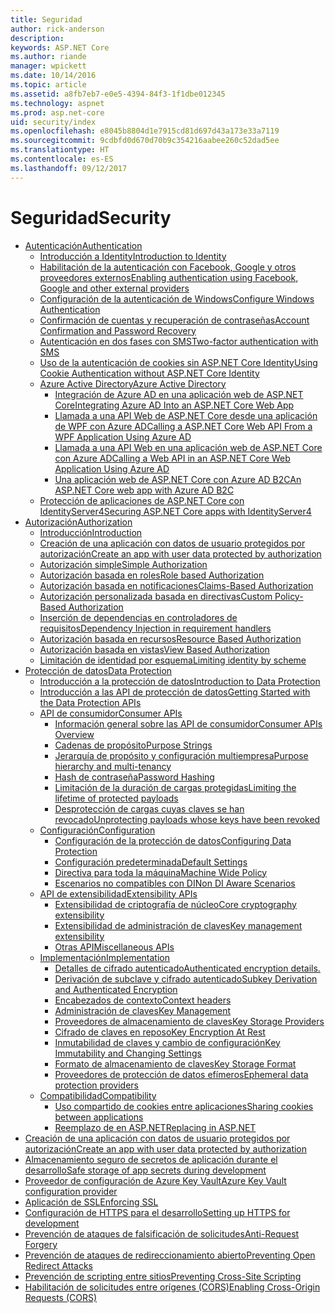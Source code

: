 ```yaml
---
title: Seguridad
author: rick-anderson
description: 
keywords: ASP.NET Core
ms.author: riande
manager: wpickett
ms.date: 10/14/2016
ms.topic: article
ms.assetid: a8fb7eb7-e0e5-4394-84f3-1f1dbe012345
ms.technology: aspnet
ms.prod: asp.net-core
uid: security/index
ms.openlocfilehash: e8045b8804d1e7915cd81d697d43a173e33a7119
ms.sourcegitcommit: 9cdbfd0d670d70b9c354216aabee260c52dad5ee
ms.translationtype: HT
ms.contentlocale: es-ES
ms.lasthandoff: 09/12/2017
---
```

# <a name="security"></a><span data-ttu-id="29f85-103">Seguridad</span><span class="sxs-lookup"><span data-stu-id="29f85-103">Security</span></span>

*   [<span data-ttu-id="29f85-104">Autenticación</span><span class="sxs-lookup"><span data-stu-id="29f85-104">Authentication</span></span>](authentication/index.md)
    *   [<span data-ttu-id="29f85-105">Introducción a Identity</span><span class="sxs-lookup"><span data-stu-id="29f85-105">Introduction to Identity</span></span>](authentication/identity.md)
    *   [<span data-ttu-id="29f85-106">Habilitación de la autenticación con Facebook, Google y otros proveedores externos</span><span class="sxs-lookup"><span data-stu-id="29f85-106">Enabling authentication using Facebook, Google and other external providers</span></span>](authentication/social/index.md)
    * [<span data-ttu-id="29f85-107">Configuración de la autenticación de Windows</span><span class="sxs-lookup"><span data-stu-id="29f85-107">Configure Windows Authentication</span></span>](authentication/windowsauth.md)
    *   [<span data-ttu-id="29f85-108">Confirmación de cuentas y recuperación de contraseñas</span><span class="sxs-lookup"><span data-stu-id="29f85-108">Account Confirmation and Password Recovery</span></span>](authentication/accconfirm.md)
    *   [<span data-ttu-id="29f85-109">Autenticación en dos fases con SMS</span><span class="sxs-lookup"><span data-stu-id="29f85-109">Two-factor authentication with SMS</span></span>](authentication/2fa.md) 
    *   [<span data-ttu-id="29f85-110">Uso de la autenticación de cookies sin ASP.NET Core Identity</span><span class="sxs-lookup"><span data-stu-id="29f85-110">Using Cookie Authentication without ASP.NET Core Identity</span></span>](authentication/cookie.md)
    *   [<span data-ttu-id="29f85-111">Azure Active Directory</span><span class="sxs-lookup"><span data-stu-id="29f85-111">Azure Active Directory</span></span>](authentication/azure-active-directory/index.md)
        *   [<span data-ttu-id="29f85-112">Integración de Azure AD en una aplicación web de ASP.NET Core</span><span class="sxs-lookup"><span data-stu-id="29f85-112">Integrating Azure AD Into an ASP.NET Core Web App</span></span>](https://azure.microsoft.com/documentation/samples/active-directory-dotnet-webapp-openidconnect-aspnetcore/)
        *   [<span data-ttu-id="29f85-113">Llamada a una API Web de ASP.NET Core desde una aplicación de WPF con Azure AD</span><span class="sxs-lookup"><span data-stu-id="29f85-113">Calling a ASP.NET Core Web API From a WPF Application Using Azure AD</span></span>](https://azure.microsoft.com/documentation/samples/active-directory-dotnet-native-aspnetcore/)
        *   [<span data-ttu-id="29f85-114">Llamada a una API Web en una aplicación web de ASP.NET Core con Azure AD</span><span class="sxs-lookup"><span data-stu-id="29f85-114">Calling a Web API in an ASP.NET Core Web Application Using Azure AD</span></span>](https://azure.microsoft.com/documentation/samples/active-directory-dotnet-webapp-webapi-openidconnect-aspnetcore/)
        *   [<span data-ttu-id="29f85-115">Una aplicación web de ASP.NET Core con Azure AD B2C</span><span class="sxs-lookup"><span data-stu-id="29f85-115">An ASP.NET Core web app with Azure AD B2C</span></span>](https://azure.microsoft.com/resources/samples/active-directory-b2c-dotnetcore-webapp/)
    *   [<span data-ttu-id="29f85-116">Protección de aplicaciones de ASP.NET Core con IdentityServer4</span><span class="sxs-lookup"><span data-stu-id="29f85-116">Securing ASP.NET Core apps with IdentityServer4</span></span>](https://identityserver4.readthedocs.io)
*   [<span data-ttu-id="29f85-117">Autorización</span><span class="sxs-lookup"><span data-stu-id="29f85-117">Authorization</span></span>](authorization/index.md)
    *   [<span data-ttu-id="29f85-118">Introducción</span><span class="sxs-lookup"><span data-stu-id="29f85-118">Introduction</span></span>](authorization/introduction.md)
    *   [<span data-ttu-id="29f85-119">Creación de una aplicación con datos de usuario protegidos por autorización</span><span class="sxs-lookup"><span data-stu-id="29f85-119">Create an app with user data protected by authorization</span></span>](xref:security/authorization/secure-data)
    *   [<span data-ttu-id="29f85-120">Autorización simple</span><span class="sxs-lookup"><span data-stu-id="29f85-120">Simple Authorization</span></span>](authorization/simple.md)
    *   [<span data-ttu-id="29f85-121">Autorización basada en roles</span><span class="sxs-lookup"><span data-stu-id="29f85-121">Role based Authorization</span></span>](authorization/roles.md)
    *   [<span data-ttu-id="29f85-122">Autorización basada en notificaciones</span><span class="sxs-lookup"><span data-stu-id="29f85-122">Claims-Based Authorization</span></span>](authorization/claims.md)
    *   [<span data-ttu-id="29f85-123">Autorización personalizada basada en directivas</span><span class="sxs-lookup"><span data-stu-id="29f85-123">Custom Policy-Based Authorization</span></span>](authorization/policies.md)
    *   [<span data-ttu-id="29f85-124">Inserción de dependencias en controladores de requisitos</span><span class="sxs-lookup"><span data-stu-id="29f85-124">Dependency Injection in requirement handlers</span></span>](authorization/dependencyinjection.md)
    *   [<span data-ttu-id="29f85-125">Autorización basada en recursos</span><span class="sxs-lookup"><span data-stu-id="29f85-125">Resource Based Authorization</span></span>](authorization/resourcebased.md)
    *   [<span data-ttu-id="29f85-126">Autorización basada en vistas</span><span class="sxs-lookup"><span data-stu-id="29f85-126">View Based Authorization</span></span>](authorization/views.md)
    *   [<span data-ttu-id="29f85-127">Limitación de identidad por esquema</span><span class="sxs-lookup"><span data-stu-id="29f85-127">Limiting identity by scheme</span></span>](authorization/limitingidentitybyscheme.md)
*   [<span data-ttu-id="29f85-128">Protección de datos</span><span class="sxs-lookup"><span data-stu-id="29f85-128">Data Protection</span></span>](data-protection/index.md)
    *   [<span data-ttu-id="29f85-129">Introducción a la protección de datos</span><span class="sxs-lookup"><span data-stu-id="29f85-129">Introduction to Data Protection</span></span>](data-protection/introduction.md)
    *   [<span data-ttu-id="29f85-130">Introducción a las API de protección de datos</span><span class="sxs-lookup"><span data-stu-id="29f85-130">Getting Started with the Data Protection APIs</span></span>](data-protection/using-data-protection.md)
    *   [<span data-ttu-id="29f85-131">API de consumidor</span><span class="sxs-lookup"><span data-stu-id="29f85-131">Consumer APIs</span></span>](data-protection/consumer-apis/index.md)
        *   [<span data-ttu-id="29f85-132">Información general sobre las API de consumidor</span><span class="sxs-lookup"><span data-stu-id="29f85-132">Consumer APIs Overview</span></span>](data-protection/consumer-apis/overview.md)
        *   [<span data-ttu-id="29f85-133">Cadenas de propósito</span><span class="sxs-lookup"><span data-stu-id="29f85-133">Purpose Strings</span></span>](data-protection/consumer-apis/purpose-strings.md)
        *   [<span data-ttu-id="29f85-134">Jerarquía de propósito y configuración multiempresa</span><span class="sxs-lookup"><span data-stu-id="29f85-134">Purpose hierarchy and multi-tenancy</span></span>](data-protection/consumer-apis/purpose-strings-multitenancy.md)
        *   [<span data-ttu-id="29f85-135">Hash de contraseña</span><span class="sxs-lookup"><span data-stu-id="29f85-135">Password Hashing</span></span>](data-protection/consumer-apis/password-hashing.md)
        *   [<span data-ttu-id="29f85-136">Limitación de la duración de cargas protegidas</span><span class="sxs-lookup"><span data-stu-id="29f85-136">Limiting the lifetime of protected payloads</span></span>](data-protection/consumer-apis/limited-lifetime-payloads.md)
        *   [<span data-ttu-id="29f85-137">Desprotección de cargas cuyas claves se han revocado</span><span class="sxs-lookup"><span data-stu-id="29f85-137">Unprotecting payloads whose keys have been revoked</span></span>](data-protection/consumer-apis/dangerous-unprotect.md)
    *   [<span data-ttu-id="29f85-138">Configuración</span><span class="sxs-lookup"><span data-stu-id="29f85-138">Configuration</span></span>](data-protection/configuration/index.md)
        *   [<span data-ttu-id="29f85-139">Configuración de la protección de datos</span><span class="sxs-lookup"><span data-stu-id="29f85-139">Configuring Data Protection</span></span>](data-protection/configuration/overview.md)
        *   [<span data-ttu-id="29f85-140">Configuración predeterminada</span><span class="sxs-lookup"><span data-stu-id="29f85-140">Default Settings</span></span>](data-protection/configuration/default-settings.md)
        *   [<span data-ttu-id="29f85-141">Directiva para toda la máquina</span><span class="sxs-lookup"><span data-stu-id="29f85-141">Machine Wide Policy</span></span>](data-protection/configuration/machine-wide-policy.md)
        *   [<span data-ttu-id="29f85-142">Escenarios no compatibles con DI</span><span class="sxs-lookup"><span data-stu-id="29f85-142">Non DI Aware Scenarios</span></span>](data-protection/configuration/non-di-scenarios.md)
    *   [<span data-ttu-id="29f85-143">API de extensibilidad</span><span class="sxs-lookup"><span data-stu-id="29f85-143">Extensibility APIs</span></span>](data-protection/extensibility/index.md)
        *   [<span data-ttu-id="29f85-144">Extensibilidad de criptografía de núcleo</span><span class="sxs-lookup"><span data-stu-id="29f85-144">Core cryptography extensibility</span></span>](data-protection/extensibility/core-crypto.md)
        *   [<span data-ttu-id="29f85-145">Extensibilidad de administración de claves</span><span class="sxs-lookup"><span data-stu-id="29f85-145">Key management extensibility</span></span>](data-protection/extensibility/key-management.md)
        *   [<span data-ttu-id="29f85-146">Otras API</span><span class="sxs-lookup"><span data-stu-id="29f85-146">Miscellaneous APIs</span></span>](data-protection/extensibility/misc-apis.md)
    *   [<span data-ttu-id="29f85-147">Implementación</span><span class="sxs-lookup"><span data-stu-id="29f85-147">Implementation</span></span>](data-protection/implementation/index.md)
        *   [<span data-ttu-id="29f85-148">Detalles de cifrado autenticado</span><span class="sxs-lookup"><span data-stu-id="29f85-148">Authenticated encryption details.</span></span>](data-protection/implementation/authenticated-encryption-details.md)
        *   [<span data-ttu-id="29f85-149">Derivación de subclave y cifrado autenticado</span><span class="sxs-lookup"><span data-stu-id="29f85-149">Subkey Derivation and Authenticated Encryption</span></span>](data-protection/implementation/subkeyderivation.md)
        *   [<span data-ttu-id="29f85-150">Encabezados de contexto</span><span class="sxs-lookup"><span data-stu-id="29f85-150">Context headers</span></span>](data-protection/implementation/context-headers.md)
        *   [<span data-ttu-id="29f85-151">Administración de claves</span><span class="sxs-lookup"><span data-stu-id="29f85-151">Key Management</span></span>](data-protection/implementation/key-management.md)
        *   [<span data-ttu-id="29f85-152">Proveedores de almacenamiento de claves</span><span class="sxs-lookup"><span data-stu-id="29f85-152">Key Storage Providers</span></span>](data-protection/implementation/key-storage-providers.md)
        *   [<span data-ttu-id="29f85-153">Cifrado de claves en reposo</span><span class="sxs-lookup"><span data-stu-id="29f85-153">Key Encryption At Rest</span></span>](data-protection/implementation/key-encryption-at-rest.md)
        *   [<span data-ttu-id="29f85-154">Inmutabilidad de claves y cambio de configuración</span><span class="sxs-lookup"><span data-stu-id="29f85-154">Key Immutability and Changing Settings</span></span>](data-protection/implementation/key-immutability.md)
        *   [<span data-ttu-id="29f85-155">Formato de almacenamiento de claves</span><span class="sxs-lookup"><span data-stu-id="29f85-155">Key Storage Format</span></span>](data-protection/implementation/key-storage-format.md)
        *   [<span data-ttu-id="29f85-156">Proveedores de protección de datos efímeros</span><span class="sxs-lookup"><span data-stu-id="29f85-156">Ephemeral data protection providers</span></span>](data-protection/implementation/key-storage-ephemeral.md)
    *   [<span data-ttu-id="29f85-157">Compatibilidad</span><span class="sxs-lookup"><span data-stu-id="29f85-157">Compatibility</span></span>](data-protection/compatibility/index.md)
        *   [<span data-ttu-id="29f85-158">Uso compartido de cookies entre aplicaciones</span><span class="sxs-lookup"><span data-stu-id="29f85-158">Sharing cookies between applications</span></span>](data-protection/compatibility/cookie-sharing.md)
        *   [<span data-ttu-id="29f85-159">Reemplazo de <machineKey> en ASP.NET</span><span class="sxs-lookup"><span data-stu-id="29f85-159">Replacing <machineKey> in ASP.NET</span></span>](data-protection/compatibility/replacing-machinekey.md)
*   [<span data-ttu-id="29f85-160">Creación de una aplicación con datos de usuario protegidos por autorización</span><span class="sxs-lookup"><span data-stu-id="29f85-160">Create an app with user data protected by authorization</span></span>](xref:security/authorization/secure-data)
*   [<span data-ttu-id="29f85-161">Almacenamiento seguro de secretos de aplicación durante el desarrollo</span><span class="sxs-lookup"><span data-stu-id="29f85-161">Safe storage of app secrets during development</span></span>](app-secrets.md)
*   [<span data-ttu-id="29f85-162">Proveedor de configuración de Azure Key Vault</span><span class="sxs-lookup"><span data-stu-id="29f85-162">Azure Key Vault configuration provider</span></span>](key-vault-configuration.md)
*   [<span data-ttu-id="29f85-163">Aplicación de SSL</span><span class="sxs-lookup"><span data-stu-id="29f85-163">Enforcing SSL</span></span>](enforcing-ssl.md)
*   [<span data-ttu-id="29f85-164">Configuración de HTTPS para el desarrollo</span><span class="sxs-lookup"><span data-stu-id="29f85-164">Setting up HTTPS for development</span></span>](https.md)
*   [<span data-ttu-id="29f85-165">Prevención de ataques de falsificación de solicitudes</span><span class="sxs-lookup"><span data-stu-id="29f85-165">Anti-Request Forgery</span></span>](anti-request-forgery.md)
*   [<span data-ttu-id="29f85-166">Prevención de ataques de redireccionamiento abierto</span><span class="sxs-lookup"><span data-stu-id="29f85-166">Preventing Open Redirect Attacks</span></span>](preventing-open-redirects.md)
*   [<span data-ttu-id="29f85-167">Prevención de scripting entre sitios</span><span class="sxs-lookup"><span data-stu-id="29f85-167">Preventing Cross-Site Scripting</span></span>](cross-site-scripting.md)
*   [<span data-ttu-id="29f85-168">Habilitación de solicitudes entre orígenes (CORS)</span><span class="sxs-lookup"><span data-stu-id="29f85-168">Enabling Cross-Origin Requests (CORS)</span></span>](cors.md)
